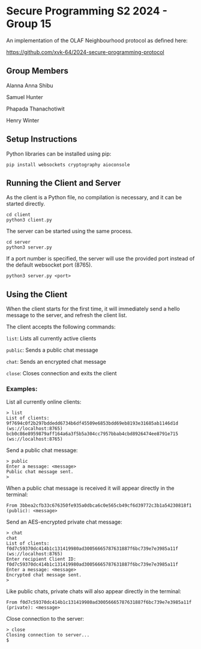 # Secure Programming S2 2024 - Group 15

An implementation of the OLAF Neighbourhood protocol as defined here:

https://github.com/xvk-64/2024-secure-programming-protocol

## Group Members
Alanna Anna Shibu

Samuel Hunter

Phapada Thanachotiwit

Henry Winter

## Setup Instructions

Python libraries can be installed using pip:

```
pip install websockets cryptography aioconsole
```

## Running the Client and Server
As the client is a Python file, no compilation is necessary, and it can be started directly.

```
cd client
python3 client.py
```

The server can be started using the same process.

```
cd server
python3 server.py
```

If a port number is specified, the server will use the provided port instead of the default websocket port (8765).
```
python3 server.py <port>
```

## Using the Client
When the client starts for the first time, it will immediately send a hello message to the server, and refresh the client list.

The client accepts the following commands:

`list`: Lists all currently active clients

`public`: Sends a public chat message

`chat`: Sends an encrypted chat message

`close`: Closes connection and exits the client

### Examples:
List all currently online clients:
```
> list
List of clients:
9f7694c0f2b297bddedd6734b6df45509e6853bdd69eb8193e31685ab1146d1d (ws://localhost:8765)
bcb0c86e8959879aff164a6a3f5b5a304cc7957bbab4cbd8926474ee8791e715 (ws://localhost:8765)
```

Send a public chat message:
```
> public
Enter a message: <message>
Public chat message sent.
>
```

When a public chat message is received it will appear directly in the terminal:
```
From 3bbea2cfb33c676350fe935a0dbca6c0e565cb49cf6d39772c3b1a54230818f1 (public): <message>
```

Send an AES-encrypted private chat message:
```
> chat
chat
List of clients:
f0d7c59370dc414b1c131419980ad30056665787631887f6bc739e7e3985a11f (ws://localhost:8765)
Enter recipient Client ID: f0d7c59370dc414b1c131419980ad30056665787631887f6bc739e7e3985a11f
Enter a message: <message>
Encrypted chat message sent.
> 
```

Like public chats, private chats will also appear directly in the terminal:
```
From f0d7c59370dc414b1c131419980ad30056665787631887f6bc739e7e3985a11f (private): <message>
```

Close connection to the server:
```
> close
Closing connection to server...
$
```
